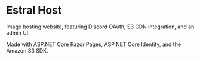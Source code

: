 # Estral Host
Image hosting website, featuring Discord OAuth, S3 CDN integration, and an admin UI.

Made with ASP.NET Core Razor Pages, ASP.NET Core Identity, and the Amazon S3 SDK.
